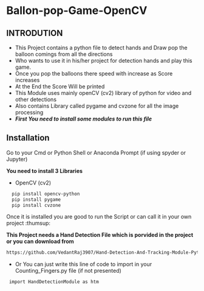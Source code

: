 # Ballon-pop-Game-OpenCV


## INTRODUTION

- This Project contains a python file to detect hands and Draw pop the balloon comings from all the directions
- Who wants to use it in his/her project for detection hands and play this game.
- Once you pop the balloons there speed with increase as Score increases
- At the End the Score Will be printed
- This Module uses mainly openCV (cv2) library of python for video and other detections
- Also contains Library called pygame and cvzone for all the image processing
- ***First You need to install some modules to run this file***





## Installation

Go to your Cmd or Python Shell or Anaconda Prompt (if using spyder or Jupyter)

**You need to install 3 Libraries**
- OpenCV (cv2)
```bash
  pip install opencv-python
  pip install pygame
  pip install cvzone
```

Once it is installed you are good to run the Script or can call it in your own project
:thumsup:

**This Project needs a Hand Detection File which is porvided in the project or you can download from**
```bash
https://github.com/VedantRaj3907/Hand-Detection-And-Tracking-Module-Python-OpenCV
```

- Or You can just write this line of code to import in your Counting_Fingers.py file (if not presented)
```bash
 import HandDetectionModule as htm
```

